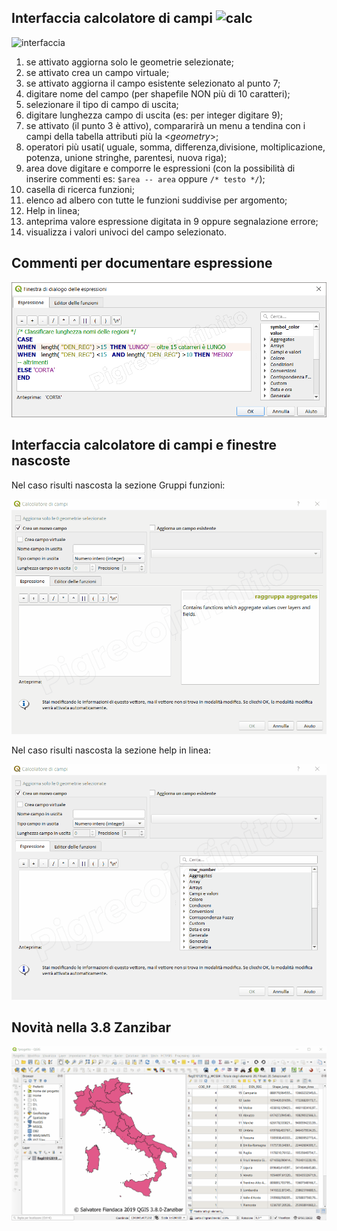 ## Interfaccia calcolatore di campi ![calc](https://docs.qgis.org/testing/en/_images/mActionCalculateField.png)

![interfaccia](/img/calcolatore_campi.png)

1. se attivato aggiorna solo le geometrie selezionate;
2. se attivato crea un campo virtuale;
3. se attivato aggiorna il campo esistente selezionato al punto 7;
4. digitare nome del campo (per shapefile NON più di 10 caratteri);
5. selezionare il tipo di campo di uscita;
6. digitare lunghezza campo di uscita (es: per integer digitare 9);
7. se attivato (il punto 3 è attivo), compararirà un menu a tendina con i campi della tabella attributi più la <*geometry*>;
8. operatori più usati( uguale, somma, differenza,divisione, moltiplicazione, potenza, unione stringhe, parentesi, nuova riga);
9. area dove digitare e comporre le espressioni (con la possibilità di inserire commenti es: `$area -- area` oppure `/* testo */`);
10. casella di ricerca funzioni;
11. elenco ad albero con tutte le funzioni suddivise per argomento;
12. Help in linea;
13. anteprima valore espressione digitata in 9 oppure segnalazione errore;
14. visualizza i valori univoci del campo selezionato.

## Commenti per documentare espressione

<p align="center">
  <img width="600" src="../img/finestra_field_calc/commenti.png">
</p>

## Interfaccia calcolatore di campi e finestre nascoste

Nel caso risulti nascosta la sezione Gruppi funzioni:

<p align="center">
  <img width="600" src="../img/finestra_field_calc/hfcqgis_gruppi.gif">
</p>

Nel caso risulti nascosta la sezione help in linea:

<p align="center">
  <img width="600" src="../img/finestra_field_calc/hfcqgis_Help.gif">
</p>

## Novità nella 3.8 Zanzibar

<p align="center">
  <img width="600" src="../img/novita_38/sfoglia.gif">
</p>
